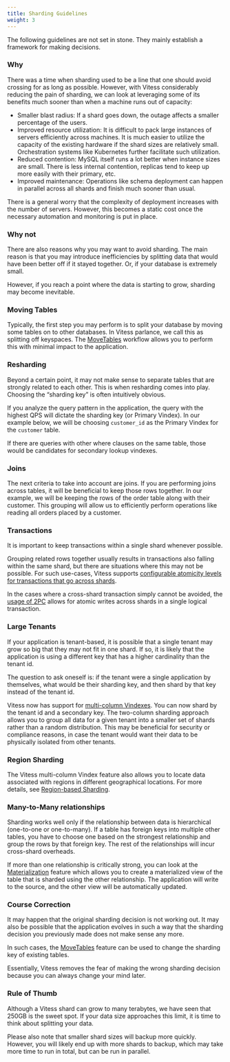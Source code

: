 ```yaml
---
title: Sharding Guidelines
weight: 3
---
```


The following guidelines are not set in stone. They mainly establish a framework for making decisions.

### Why

There was a time when sharding used to be a line that one should avoid crossing for as long as possible. However, with Vitess considerably reducing the pain of sharding, we can look at leveraging some of its benefits much sooner than when a machine runs out of capacity:

* Smaller blast radius: If a shard goes down, the outage affects a smaller percentage of the users.
* Improved resource utilization: It is difficult to pack large instances of servers efficiently across machines. It is much easier to utilize the capacity of the existing hardware if the shard sizes are relatively small. Orchestration systems like Kubernetes further facilitate such utilization.
* Reduced contention: MySQL itself runs a lot better when instance sizes are small. There is less internal contention, replicas tend to keep up more easily with their primary, etc.
* Improved maintenance: Operations like schema deployment can happen in parallel across all shards and finish much sooner than usual.

There is a general worry that the complexity of deployment increases with the number of servers. However, this becomes a static cost once the necessary automation and monitoring is put in place.

### Why not

There are also reasons why you may want to avoid sharding. The main reason is that you may introduce inefficiencies by splitting data that would have been better off if it stayed together. Or, if your database is extremely small.

However, if you reach a point where the data is starting to grow, sharding may become inevitable.

### Moving Tables

Typically, the first step you may perform is to split your database by moving some tables on to other databases. In Vitess parlance, we call this as splitting off keyspaces. The [MoveTables](../../migration/move-tables) workflow allows you to perform this with minimal impact to the application.

### Resharding

Beyond a certain point, it may not make sense to separate tables that are strongly related to each other. This is when resharding comes into play. Choosing the “sharding key” is often intuitively obvious.

If you analyze the query pattern in the application, the query with the highest QPS will dictate the sharding key (or Primary Vindex). In our example below, we will be choosing `customer_id` as the Primary Vindex for the `customer` table.

If there are queries with other where clauses on the same table, those would be candidates for secondary lookup vindexes.

### Joins

The next criteria to take into account are joins. If you are performing joins across tables, it will be beneficial to keep those rows together. In our example, we will be keeping the rows of the order table along with their customer. This grouping will allow us to efficiently perform operations like reading all orders placed by a customer.

### Transactions

It is important to keep transactions within a single shard whenever possible.

Grouping related rows together usually results in transactions also falling within the same shard, but there are situations where this may not be possible. For such use-cases, Vitess supports [configurable atomicity levels for transactions that go across shards](../../configuration-advanced/shard-isolation-atomicity).

In the cases where a cross-shard transaction simply cannot be avoided, the [usage of 2PC](../../../reference/features/two-phase-commit/) allows for atomic writes across shards in a single logical transaction.

### Large Tenants

If your application is tenant-based, it is possible that a single tenant may grow so big that they may not fit in one shard. If so, it is likely that the application is using a different key that has a higher cardinality than the tenant id.

The question to ask oneself is: if the tenant were a single application by themselves, what would be their sharding key, and then shard by that key instead of the tenant id.

Vitess now has support for [multi-column Vindexes](../advanced-vschema/#multi-column-vindexes). You can now shard by the tenant id and a secondary key. The two-column sharding approach allows you to group all data for a given tenant into a smaller set of shards rather than a random distribution. This may be beneficial for security or compliance reasons, in case the tenant would want their data to be physically isolated from other tenants.

### Region Sharding

The Vitess multi-column Vindex feature also allows you to locate data associated with regions in different geographical locations. For more details, see [Region-based Sharding](../../configuration-advanced/region-sharding).

### Many-to-Many relationships

Sharding works well only if the relationship between data is hierarchical (one-to-one or one-to-many). If a table has foreign keys into multiple other tables, you have to choose one based on the strongest relationship and group the rows by that foreign key. The rest of the relationships will incur cross-shard overheads.

If more than one relationship is critically strong, you can look at the [Materialization](../../../reference/vreplication/materialize) feature which allows you to create a materialized view of the table that is sharded using the other relationship. The application will write to the source, and the other view will be automatically updated.

### Course Correction

It may happen that the original sharding decision is not working out. It may also be possible that the application evolves in such a way that the sharding decision you previously made does not make sense any more.

In such cases, the [MoveTables](../../migration/move-tables) feature can be used to change the sharding key of existing tables.

Essentially, Vitess removes the fear of making the wrong sharding decision because you can always change your mind later.

### Rule of Thumb

Although a Vitess shard can grow to many terabytes, we have seen that 250GB is the sweet spot. If your data size approaches this limit, it is time to think about splitting your data.

Please also note that smaller shard sizes will backup more quickly. However, you will likely end up with more shards to backup, which may take more time to run in total, but can be run in parallel.  
